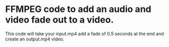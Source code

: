 # FFMPEG code to add an audio and video fade out to a video.

This code will take your input.mp4 add a fade of 0.5 seconds at the end and create an output.mp4 video.
